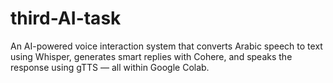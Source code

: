 # third-AI-task
An AI-powered voice interaction system that converts Arabic speech to text using Whisper, generates smart replies with Cohere, and speaks the response using gTTS — all within Google Colab.
